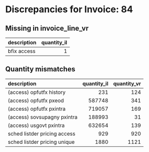 # Discrepancies for Invoice: 84

## Missing in invoice_line_vr

| description   |   quantity_il |
|:--------------|--------------:|
| bfix access   |             1 |

## Quantity mismatches

| description                  |   quantity_il |   quantity_vr |
|:-----------------------------|--------------:|--------------:|
| (access) opfutfx history     |           231 |           124 |
| (access) opfutfx pxeod       |        587748 |           341 |
| (access) opfutfx pxintra     |        719057 |           169 |
| (access) sovsupagny pxintra  |        188993 |            31 |
| (access) usgovt pxintra      |        632654 |           139 |
| sched listder pricing access |           929 |           920 |
| sched listder pricing unique |          1880 |          1121 |

